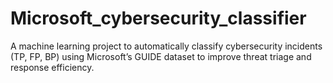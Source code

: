 # Microsoft_cybersecurity_classifier
A machine learning project to automatically classify cybersecurity incidents (TP, FP, BP) using Microsoft’s GUIDE dataset to improve threat triage and response efficiency.
